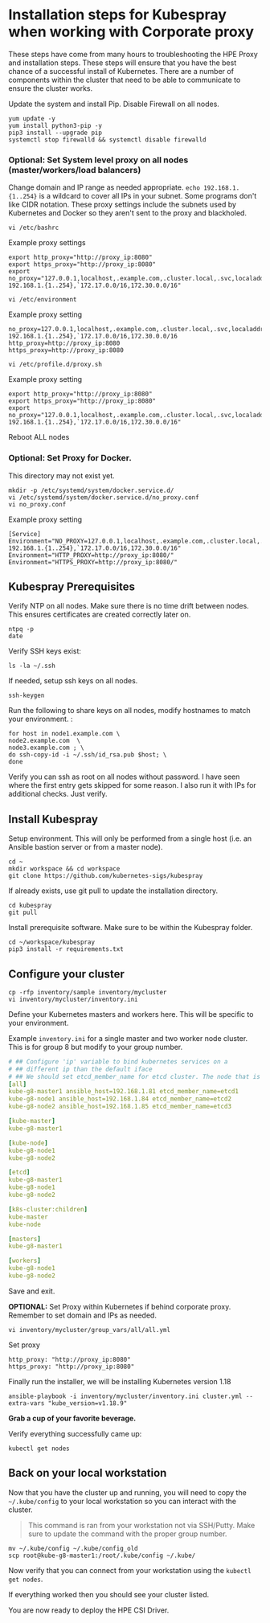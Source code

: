 # Installation steps for Kubespray when working with Corporate proxy

These steps have come from many hours to troubleshooting the HPE Proxy and installation steps. These steps will ensure that you have the best chance of a successful install of Kubernetes. There are a number of components within the cluster that need to be able to communicate to ensure the cluster works.

Update the system and install Pip. Disable Firewall on all nodes.

```
yum update -y
yum install python3-pip -y
pip3 install --upgrade pip
systemctl stop firewalld && systemctl disable firewalld
```

### Optional: Set System level proxy on all nodes (master/workers/load balancers) 

Change domain and IP range as needed appropriate. `echo 192.168.1.{1..254}` is a wildcard to cover all IPs in your subnet. Some programs don't like CIDR notation. These proxy settings include the subnets used by Kubernetes and Docker so they aren't sent to the proxy and blackholed.

```
vi /etc/bashrc
```    

Example proxy settings
```
export http_proxy="http://proxy_ip:8080"
export https_proxy="http://proxy_ip:8080"
export no_proxy="127.0.0.1,localhost,.example.com,.cluster.local,.svc,localaddress,.localdomain.com,`echo 192.168.1.{1..254},`172.17.0.0/16,172.30.0.0/16"
```

```
vi /etc/environment
```

Example proxy setting
```
no_proxy=127.0.0.1,localhost,.example.com,.cluster.local,.svc,localaddress,.localdomain.com,`echo 192.168.1.{1..254},`172.17.0.0/16,172.30.0.0/16
http_proxy=http://proxy_ip:8080
https_proxy=http://proxy_ip:8080
```

```
vi /etc/profile.d/proxy.sh
```

Example proxy setting
```
export http_proxy="http://proxy_ip:8080"
export https_proxy="http://proxy_ip:8080"
export no_proxy="127.0.0.1,localhost,.example.com,.cluster.local,.svc,localaddress,`echo 192.168.1.{1..254},`172.17.0.0/16,172.30.0.0/16"
```

Reboot ALL nodes


### Optional: Set Proxy for Docker.

This directory may not exist yet.
```
mkdir -p /etc/systemd/system/docker.service.d/
vi /etc/systemd/system/docker.service.d/no_proxy.conf
vi no_proxy.conf
```

Example proxy setting
```
[Service]
Environment="NO_PROXY=127.0.0.1,localhost,.example.com,.cluster.local,.svc,localaddress,`echo 192.168.1.{1..254},`172.17.0.0/16,172.30.0.0/16"
Environment="HTTP_PROXY=http://proxy_ip:8080/"
Environment="HTTPS_PROXY=http://proxy_ip:8080/"
```

## Kubespray Prerequisites

Verify NTP on all nodes. Make sure there is no time drift between nodes. This ensures certificates are created correctly later on.

```
ntpq -p
date
```

Verify SSH keys exist:

```
ls -la ~/.ssh
```

If needed, setup ssh keys on all nodes.

```
ssh-keygen
```

Run the following to share keys on all nodes, modify hostnames to match your environment. :

```
for host in node1.example.com \
node2.example.com  \
node3.example.com ; \
do ssh-copy-id -i ~/.ssh/id_rsa.pub $host; \
done
```

Verify you can ssh as root on all nodes without password. I have seen where the first entry gets skipped for some reason. I also run it with IPs for additional checks. Just verify.

## Install Kubespray

Setup environment. This will only be performed from a single host (i.e. an Ansible bastion server or from a master node).

```
cd ~ 
mkdir workspace && cd workspace
git clone https://github.com/kubernetes-sigs/kubespray 
```

If already exists, use git pull to update the installation directory.
```
cd kubespray
git pull
```

Install prerequisite software. Make sure to be within the Kubespray folder.

```
cd ~/workspace/kubespray
pip3 install -r requirements.txt
```

## Configure your cluster
```
cp -rfp inventory/sample inventory/mycluster
vi inventory/mycluster/inventory.ini
```

Define your Kubernetes masters and workers here. This will be specific to your environment. 

Example `inventory.ini` for a single master and two worker node cluster. This is for group 8 but modify to your group number.
```yaml
# ## Configure 'ip' variable to bind kubernetes services on a
# ## different ip than the default iface
# ## We should set etcd_member_name for etcd cluster. The node that is not a etcd member do not need to set the value, or can set the empty string value.
[all]
kube-g8-master1 ansible_host=192.168.1.81 etcd_member_name=etcd1
kube-g8-node1 ansible_host=192.168.1.84 etcd_member_name=etcd2
kube-g8-node2 ansible_host=192.168.1.85 etcd_member_name=etcd3

[kube-master]
kube-g8-master1

[kube-node]
kube-g8-node1
kube-g8-node2

[etcd]
kube-g8-master1
kube-g8-node1
kube-g8-node2

[k8s-cluster:children]
kube-master
kube-node

[masters]
kube-g8-master1

[workers]
kube-g8-node1
kube-g8-node2
```

Save and exit.

**OPTIONAL:** Set Proxy within Kubernetes if behind corporate proxy. Remember to set domain and IPs as needed.

```
vi inventory/mycluster/group_vars/all/all.yml
```

Set proxy

```
http_proxy: "http://proxy_ip:8080"
https_proxy: "http://proxy_ip:8080"
```

Finally run the installer, we will be installing Kubernetes version 1.18
```
ansible-playbook -i inventory/mycluster/inventory.ini cluster.yml --extra-vars "kube_version=v1.18.9"
```

**Grab a cup of your favorite beverage.**

Verify everything successfully came up:

```
kubectl get nodes
```

## Back on your local workstation

Now that you have the cluster up and running, you will need to copy the `~/.kube/config` to your local workstation so you can interact with the cluster. 

> This command is ran from your workstation not via SSH/Putty. Make sure to update the command with the proper group number.

```
mv ~/.kube/config ~/.kube/config_old
scp root@kube-g8-master1:/root/.kube/config ~/.kube/
```

Now verify that you can connect from your workstation using the `kubectl get nodes`.

If everything worked then you should see your cluster listed.

You are now ready to deploy the HPE CSI Driver.

